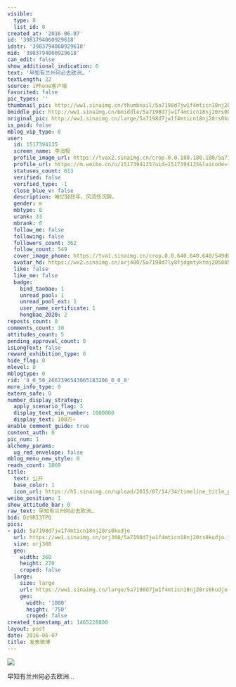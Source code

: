 ```yaml
---
visible:
  type: 0
  list_id: 0
created_at: '2016-06-07'
id: '3983794060929618'
idstr: '3983794060929618'
mid: '3983794060929618'
can_edit: false
show_additional_indication: 0
text: '早知有兰州何必去欧洲… '
textLength: 22
source: iPhone客户端
favorited: false
pic_types: ''
thumbnail_pic: http://ww1.sinaimg.cn/thumbnail/5a7198d7jw1f4mticn18nj20rs0kudjo.jpg
bmiddle_pic: http://ww1.sinaimg.cn/bmiddle/5a7198d7jw1f4mticn18nj20rs0kudjo.jpg
original_pic: http://ww1.sinaimg.cn/large/5a7198d7jw1f4mticn18nj20rs0kudjo.jpg
is_paid: false
mblog_vip_type: 0
user:
  id: 1517394135
  screen_name: 李消极
  profile_image_url: https://tvax2.sinaimg.cn/crop.0.0.180.180.180/5a7198d7ly8fjdgmtyktmj20500500so.jpg?KID=imgbed,tva&Expires=1606399482&ssig=WBvp3QtRVs
  profile_url: https://m.weibo.cn/u/1517394135?uid=1517394135&luicode=10000011&lfid=2304131517394135_-_WEIBO_SECOND_PROFILE_WEIBO
  statuses_count: 613
  verified: false
  verified_type: -1
  close_blue_v: false
  description: 唯忆轻狂年，风流任沉醉。
  gender: m
  mbtype: 0
  urank: 33
  mbrank: 0
  follow_me: false
  following: false
  followers_count: 362
  follow_count: 549
  cover_image_phone: https://tva1.sinaimg.cn/crop.0.0.640.640.640/549d0121tw1egm1kjly3jj20hs0hsq4f.jpg
  avatar_hd: https://wx2.sinaimg.cn/orj480/5a7198d7ly8fjdgmtyktmj20500500so.jpg
  like: false
  like_me: false
  badge:
    bind_taobao: 1
    unread_pool: 1
    unread_pool_ext: 1
    user_name_certificate: 1
    hongbao_2020: 2
reposts_count: 0
comments_count: 10
attitudes_count: 5
pending_approval_count: 0
isLongText: false
reward_exhibition_type: 0
hide_flag: 0
mlevel: 0
mblogtype: 0
rid: '4_0_50_2667396543065183206_0_0_0'
more_info_type: 0
extern_safe: 0
number_display_strategy:
  apply_scenario_flag: 3
  display_text_min_number: 1000000
  display_text: 100万+
enable_comment_guide: true
content_auth: 0
pic_num: 1
alchemy_params:
  ug_red_envelope: false
mblog_menu_new_style: 0
reads_count: 1869
title:
  text: 公开
  base_color: 1
  icon_url: https://h5.sinaimg.cn/upload/2015/07/14/34/timeline_title_public_default.png
weibo_position: 1
show_attitude_bar: 0
raw_text: 早知有兰州何必去欧洲… ​​​
bid: Dz9RI3TPQ
pics:
- pid: 5a7198d7jw1f4mticn18nj20rs0kudjo
  url: https://ww1.sinaimg.cn/orj360/5a7198d7jw1f4mticn18nj20rs0kudjo.jpg
  size: orj360
  geo:
    width: 360
    height: 270
    croped: false
  large:
    size: large
    url: https://ww1.sinaimg.cn/large/5a7198d7jw1f4mticn18nj20rs0kudjo.jpg
    geo:
      width: '1000'
      height: '750'
      croped: false
created_timestamp_at: 1465228800
layout: post
date: 2016-06-07
title: 发表微博
---
```


![](https://image.baidu.com/search/down?url=http://ww1.sinaimg.cn/large/5a7198d7jw1f4mticn18nj20rs0kudjo.jpg)

早知有兰州何必去欧洲… 

